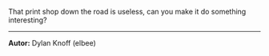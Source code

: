 That print shop down the road is useless, can you make it do something interesting?

---
**Autor:** Dylan Knoff (elbee)